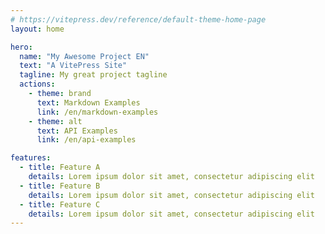 ```yaml
---
# https://vitepress.dev/reference/default-theme-home-page
layout: home

hero:
  name: "My Awesome Project EN"
  text: "A VitePress Site"
  tagline: My great project tagline
  actions:
    - theme: brand
      text: Markdown Examples
      link: /en/markdown-examples
    - theme: alt
      text: API Examples
      link: /en/api-examples

features:
  - title: Feature A
    details: Lorem ipsum dolor sit amet, consectetur adipiscing elit
  - title: Feature B
    details: Lorem ipsum dolor sit amet, consectetur adipiscing elit
  - title: Feature C
    details: Lorem ipsum dolor sit amet, consectetur adipiscing elit
---
```


